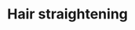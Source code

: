 ---
title: Hair straightening
weighting: 1
feature:
  image: "/assets/images/articles/hair-straightening.jpg"
  caption: "A picture of hair straighteners"
---